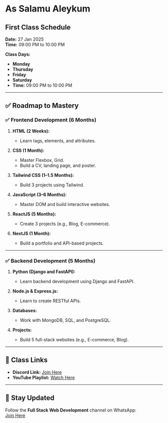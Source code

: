 # As Salamu Aleykum  

## First Class Schedule  
**Date:** 27 Jan 2025  
**Time:** 09:00 PM to 10:00 PM  

**Class Days:**  
- **Monday**  
- **Thursday**  
- **Friday**  
- **Saturday**  
- **Time:** 09:00 PM to 10:00 PM  

---

## ✅ Roadmap to Mastery  

### ✅ Frontend Development (6 Months)  
1. **HTML (2 Weeks):**  
   - Learn tags, elements, and attributes.  

2. **CSS (1 Month):**  
   - Master Flexbox, Grid.  
   - Build a CV, landing page, and poster.  

3. **Tailwind CSS (1–1.5 Months):**  
   - Build 3 projects using Tailwind.  

4. **JavaScript (3–6 Months):**  
   - Master DOM and build interactive websites.  

5. **ReactJS (5 Months):**  
   - Create 3 projects (e.g., Blog, E-commerce).  

6. **NextJS (1 Month):**  
   - Build a portfolio and API-based projects.  

---

### ✅ Backend Development (5 Months)  
1. **Python (Django and FastAPI):**  
   - Learn backend development using Django and FastAPI.  

2. **Node.js & Express.js:**  
   - Learn to create RESTful APIs.  

3. **Databases:**  
   - Work with MongoDB, SQL, and PostgreSQL.  

4. **Projects:**  
   - Build 5 full-stack websites (e.g., E-commerce, Blog).  

---

## 📎 Class Links  
- **Discord Link:** [Join Here](https://discord.gg/8mkghEvaJT)  
- **YouTube Playlist:** [Watch Here](https://www.youtube.com/playlist?list=PLyjQWlylgnG15DhUrAo5lNh-8k-G0ywWO)  

---

## 📲 Stay Updated  
Follow the **Full Stack Web Development** channel on WhatsApp:  
[Join Here](https://whatsapp.com/channel/0029Vb3Fo9a0gcfSwnqwFT25)  
```











